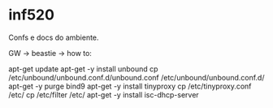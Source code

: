 # inf520

Confs e docs do ambiente.

GW -> beastie -> how to:

apt-get update
apt-get -y install unbound
cp /etc/unbound/unbound.conf.d/unbound.conf /etc/unbound/unbound.conf.d/
apt-get -y purge bind9
apt-get -y install tinyproxy
cp /etc/tinyproxy.conf /etc/
cp /etc/filter /etc/
apt-get -y install isc-dhcp-server
